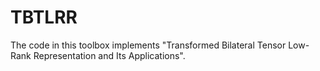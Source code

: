 # TBTLRR

The code in this toolbox implements "Transformed Bilateral Tensor Low-Rank Representation and Its Applications". 
